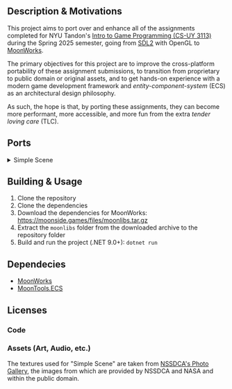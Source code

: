 ## Description & Motivations

This project aims to port over and enhance all of the assignments completed for
NYU Tandon's [Intro to Game Programming (CS-UY 3113)](https://github.com/sebastianromerocruz/CS3113-intro-to-game-programming) 
during the Spring 2025 semester, going from [SDL2](https://libsdl.org) with OpenGL to
[MoonWorks](https://github.com/MoonsideGames/MoonWorks).

The primary objectives for this project are to improve the cross-platform 
portability of these assignment submissions, to transition from proprietary to
public domain or original assets, and to get hands-on experience with a modern 
game development framework and _entity-component-system_ (ECS) as an
architectural design philosophy. 

As such, the hope is that, by porting these assignments, they can become
more performant, more accessible, and more fun from the extra _tender loving 
care_ (TLC).

## Ports

<details>
<summary>Simple Scene</summary>
<br>

![Simple Scene](img/simple_scene.png)

- [Original Submission](https://github.com/amh9766/cs3113_simple_scene)
- Requirements
  - At least two different objects exist in the scene, each with their
    own unique textures (cannot be solid colors).
  - At least one of the objects must be translating in relation to one other
    object.
  - At least one of the objects must be rotating.
  - Extra Credit:
    - At least one of the objects must change scale.
    - For the minimum amount of objects, make them translate in a pattern other
      than strictly vertical or horizontal.

</details>

## Building & Usage 

1. Clone the repository
2. Clone the dependencies
3. Download the dependencies for MoonWorks: https://moonside.games/files/moonlibs.tar.gz
4. Extract the `moonlibs` folder from the downloaded archive to the repository folder
5. Build and run the project (.NET 9.0+): `dotnet run`

## Dependecies
- [MoonWorks](https://github.com/MoonsideGames/MoonWorks)
- [MoonTools.ECS](https://github.com/MoonsideGames/MoonTools.ECS)

## Licenses

### Code

### Assets (Art, Audio, etc.)

The textures used for "Simple Scene" are taken from [NSSDCA's Photo Gallery](https://nssdc.gsfc.nasa.gov/photo_gallery/),
the images from which are provided by NSSDCA and NASA and within the public domain.

